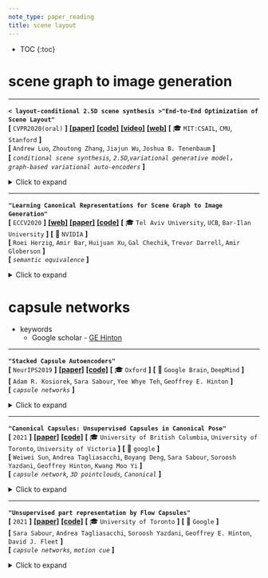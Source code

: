 ```yaml
---
note_type: paper_reading
title: scene layout
---
```


* TOC
{:toc}

# scene graph to image generation

---

**`< layout-conditional 2.5D scene synthesis >"End-to-End Optimization of Scene Layout"`**  
**[** `CVPR2020(oral)` **]** **[[paper]](https://arxiv.org/pdf/2007.11744.pdf)** **[[code]](https://github.com/aluo-x/3D_SLN)** **[[video]](https://www.youtube.com/watch?v=1GQ8IkI6ZJM)** **[[web]](http://3dsln.csail.mit.edu/)** **[** :mortar_board: `MIT:CSAIL`, `CMU`, `Stanford` **]**   
**[**  `Andrew Luo`, `Zhoutong Zhang`, `Jiajun Wu`, `Joshua B. Tenenbaum`  **]**  
**[** _`conditional scene synthesis`, `2.5D`,`variational generative model`， `graph-based variational auto-encoders`_ **]**  

<details markdown="1">
  <summary markdown="0">Click to expand</summary>

| ![image-20201028170115727](media/image-20201028170115727.png) |
| ------------------------------------------------------------ |
| scene generation + refinement                                |


- **Motivation**
  - Traditional scene graph based image generation (e.g. *[CVPR2018] sg2im*)
    - 在image space中建模物体关系(而不是scene space)
    - 没有显式的3D物体概念（只有像素）
  - Layout Generation (e.g. *[SIGGRAPH2018] Deep Convolutional Priors for Indoor Scene Synthesis*)
    - no spatial-conditioning
    - auto-regressive 自回归 (slow)
      - [ ] what?
  - 核心issues
    - scene space下的3D关系
    - 解耦的布局、形状、图像构成
    - 基于2.5D+语义目标的object locations的refinement
      - [ ] what?
- **主要贡献**
  - 3D-SLN model 可以从一个scene graph生成 **diverse and accurate** scene layouts 
  - 3D scene layouts 可以用 2.5D+语义信息 finetune
  - 应用展示：scene graph based layout synthesis + exemplar based image synthesis
- **数据集/数据特征/数据定义**
  - 物体3D model 是直接从SUNCG数据集中 retrive的；选择类别内最相似的bbox
  - scene graph定义：==与我们类似==
    - scene graph `y`由一组triplets构成，$$ (o_i, p, o_j) $$
    - $$ o_i $$代表第i-th物体的type(索引embedding) + attributes(索引embedding), $$ p $$代表空间关系(索引embedding)
  - 本文中layout的数据结构/物理含义：
    - each element $$ y_i $$ in layout $$ y $$ 定义是一个 7-tuple，代表物体的bbox和竖直轴旋转：$$ y_i=(min_{X_i}, min_{Y_i}, min_{Z_i}, max_{X_i}, max_{Y_i}, max_{Z_i}, \omega_i ) $$
  - 本文中latent space的定义：
    - [box_emdding, angle_ambedding] (因为是VAE，所以还分了mean, var)
- **主要组件**
  - conditional (on scene graph) layout synthesizer
    - 产生的而是3D scene layout；<br>每个物体都有3D bbox + 竖直轴旋转
    - 把传统2D scene graph数据增强为3D scene graph，把每个物体关系编码到三维空间
    - **<u>虽然是一个encoder-decoder结构，但是generate过程其实就用不到encoder了，decoder才是关键</u>**
  - 集成了一个differentiable renderer来只用scene的2D投影来refine 最终的layout
    - 给定一张semantics map和depth map，可微分渲染器来 **optimize over** the synthesized layout去 **拟合** 给定的输入，通过 **<u>analysis-by-synthesis</u>** fashion
    - 其实就是一个auto-decoder结构，通过整个可微分通路，把sample出的layout latent反向传播最优化更新（文中称之为"refinement"/"fine tune"/"generate a layout toward a target layout"）
- **layout generator的网络架构**

| ![image-20201028170249809](media/image-20201028170249809.png) |
| ------------------------------------------------------------ |
| **<u>测试</u>** 时，scene graph + 从一个learned distribution 采样latent code => generate scene layout <br>**<u>训练</u>** 时，input scene graph + GT layout 先通过encoder提取出其layout latent  (学出一个distribution)，然后用提取出的layout latent + input scene graph 生成predicted layout |


- **encoder**

```mermaid
graph LR
	subgraph scene_graph[input scene graph]
	relationships["relationships (索引)"]
	obj_type["object type (索引)"]
	obj_attr["object attribute (索引)"]
	end
	subgraph encoder
	obj_vecs
	angle_vecs
	pred_vecs
	boxes_vecs
	new_obj_vecs[object vector after GCN]
	GCN((GCN))
	obj_vecs --> obj_vecs2
	boxes_vecs --> obj_vecs2
	angle_vecs --> obj_vecs2
	obj_vecs2 --> GCN
	pred_vecs --> GCN
	GCN --> new_obj_vecs
	new_obj_vecs -- box_mean_var --> bbox_latent
	new_obj_vecs -- angle_mean_var --> angle_latent
	end
	subgraph ground truth layout
	bbox_gt["min_x<br>min_y<br>min_z<br>max_x<br>max_y<br>max_z"]
	angles_gt["angle"]
	end
	obj_type -- nn.Embedding --> obj_vecs
	obj_attr -- nn.Embedding --> obj_vecs
	relationships -- nn.Embedding --> pred_vecs
	angles_gt -- nn.Embedding --> angle_vecs
	bbox_gt -- nn.Linear --> boxes_vecs
	z["z [mean, var]"]
	bbox_latent --> z
	angle_latent --> z
```

 - **decoder**
    - 注意：sample到的z拼接到obj_vecs有两种可选方式
       - 可以先把z拼接到GCN之前的object vectors，然后GCN
       - 也可以先GCN然后再把z拼接到GCN之后的object vectors

```mermaid
graph LR
	subgraph scene_graph[input scene graph]
	obj_type["object type (索引)"]
	obj_attr["object attribute (索引)"]
	relationships["relationships (索引)"]
	end
	subgraph layout_latent[layout latent code]
	bbox_emb["bbox embedding 48维隐向量"]
	angle_emb["rotation embedding 16维隐向量"]
    z["z [mean, var]"]
    bbox_emb --> z
    angle_emb --> z
	end
	subgraph decoder
	edge_emb[edge vector]
	GCN(("GCN"))
	obj_vecs[object vector]
	new_obj_vecs[object vector after GCN]
	edge_emb --> GCN
	obj_vecs --> GCN
	GCN --> new_obj_vecs
	end
    z -."sample <br><br>(可能的拼接位置1)".-> obj_vecs
    z -."sample <br><br>(可能的拼接位置2)".-> new_obj_vecs
    obj_type -- nn.Embedding --> obj_vecs
    obj_attr -- nn.Embedding --> obj_vecs
    relationships -- nn.Embedding --> edge_emb
    layout["layout <br>[min_x<br>min_y<br>min_z<br>max_x<br>max_y<br>max_z<br>angle]"]
	new_obj_vecs -- box_net --> layout
	new_obj_vecs -- angle_net --> layout
```


- **refinement (finetune) 过程**

| ![image-20201028170332920](media/image-20201028170332920.png) |
| ------------------------------------------------------------ |
| 类似auto-decoder结构；<br>通过整个可微分通路，把sample出的layout latent反向传播最优化更新（文中称之为"refinement"/"fine tune"/"generate a layout toward a target layout"） |


- **效果**
  - 2.5D vs. 2D
    - ![image-20201028170455621](media/image-20201028170455621.png)
  - diverse layout from the same scene graph
    - ![image-20201028171028235](media/image-20201028171028235.png)
  - diverse layout generation
    - ![image-20201028170542200](media/image-20201028170542200.png)

</details>

---

**`"Learning Canonical Representations for Scene Graph to Image Generation"`**  
**[** `ECCV2020` **]** **[[web]](https://roeiherz.github.io/CanonicalSg2Im/)** **[[paper]](https://arxiv.org/pdf/1912.07414.pdf)** **[[code]](https://github.com/roeiherz/CanonicalSg2Im)** **[** :mortar_board: `Tel Aviv University`, `UCB`, `Bar-Ilan University` **]** **[** :office: `NVIDIA` **]**  
**[**  `Roei Herzig`, `Amir Bar`, `Huijuan Xu`, `Gal Chechik`, `Trevor Darrell`, `Amir Globerson`  **]**  
**[** _`semantic equivalence`_ **]**  

<details markdown="1">
  <summary markdown="0">Click to expand</summary>

- **Motivation**
  - 过去的sg2im的一个不足是不能捕捉graphs中的语义等价性(semantic equivalence)
    - 即：同样一张图片可以用多个逻辑上等价的SG来表述
  - 所以提出从数据中学习出canonical graph representations
  - 主要展示3个数据集：visual genome, COCO, clevr
- **Overview**
  - SG to canonical weighted SG
  - weighted SG to layout
  - layout to image
- **Scene Graph Canonicalization**
  - transitive relation, converse relations
- **效果**
  - ![image-20201217112917616](media/image-20201217112917616.png)

</details>


# capsule networks

 - keywords
    - Google scholar - [GE Hinton](https://scholar.google.com.hk/citations?hl=zh-CN&user=JicYPdAAAAAJ&view_op=list_works&sortby=pubdate)

---

**`"Stacked Capsule Autoencoders"`**  
**[** `NeurIPS2019` **]** **[[paper]](https://abc.efg)** **[[code]](https://www.github.com)** **[** :mortar_board: `Oxford` **]** **[** :office: `Google Brain`, `DeepMind` **]**  
**[**  `Adam R. Kosiorek`, `Sara Sabour`, `Yee Whye Teh`, `Geoffrey E. Hinton`  **]**  
**[** _`capsule networks`_ **]**  

<details markdown="1">
  <summary markdown="0">Click to expand</summary>

- **Motivation**
  - ![image-20201216165444435](media/image-20201216165444435.png)

</details>

---

**`"Canonical Capsules: Unsupervised Capsules in Canonical Pose"`**  
**[** `2021` **]** **[[paper]](https://arxiv.org/pdf/2012.04718.pdf)** **[[code]](https://www.github.com)** **[** :mortar_board: `University of British Columbia`, `University of Toronto`, `University of Victoria` **]** **[** :office: `google` **]**  
**[**  `Weiwei Sun`, `Andrea Tagliasacchi`, `Boyang Deng`, `Sara Sabour`, `Soroosh Yazdani`, `Geoffrey Hinton`, `Kwang Moo Yi`  **]**  
**[** _`capsule network`, `3D pointclouds`, `Canonical`_ **]**  

<details markdown="1">
  <summary markdown="0">Click to expand</summary>

- **Motivation**
  - unsupervised capsule architecture for 3D point clouds
  - ![image-20201216170228754](media/image-20201216170228754.png)
- **overview**
  - ![image-20201216171806453](media/image-20201216171806453.png)
  - decomposition
    - 把点云$$ \boldsymbol{P} \in \mathbb{R}^{P \times D} $$用一个encoder计算出K-fold attention map $$ \boldsymbol{A} \in \mathbb{R}^{P \times K} $$和逐点的feature $$ \boldsymbol{F} \in \mathbb{R}^{P \times C} $$ 
    - 然后计算*k*-th capsule的pose $$ \boldsymbol{\theta}_k \in \mathbb{R}^3 $$和对应的capsule descriptor $$ \boldsymbol{\beta}_k \in \mathbb{R}^C $$ <br> $$ \boldsymbol{\theta}_k = \frac {\sum_p A_{p,k}P_p} {\sum_p A_{p,k}} $$       $$ \boldsymbol{\beta}_k=\frac {\sum_p A_{p,k}F_p} {\sum_p A_{p,k}} $$ <br>其实就是attention map加权和后的点坐标和attention map加权和后的点feature
  - canonicalization
    - 单纯地保证不变性和等变性并不足以学出一个object-centric的3D表征，因为缺乏一种(无监督)的机制来==**<u>bring information into a shared "object-centric" reference frame</u>**==
    - 并且，一个"合适"的canonical frame其实就是一个convention，所以我们需要一个机制让网络做出一个**<u>选择</u>**——并且必须在所有物体中都是一致的
      - 比如，一个沿着+z轴放置的飞机和一个沿着+y轴放置的飞机是**<u>一样好</u>**的
    - 为了实现这一点：link the capsule descriptors to the capsule poses in canonical space；i.e. ask that objects with similar appearance to be located in similar Euclidean neighborhoods in canonical space
      - 具体做法是用一个全连接层，从descriptor直接回归出每个capsule的pose
      - $$ \overline{\theta}=\mathcal{K}(\beta) $$<br> $$ \overline{\theta} \in \mathbb{R}^{K\times 3} $$是canonical poses，<br>$$ \mathcal{K} $$是全连接神经网络，<br>$$ \beta \in \mathbb{R}^{K \times C} $$ 是capsule的descriptor
      - [ ] why?居然直接从K个胶囊描述子直接回归出K个canonical pose

</details>



---

**`"Unsupervised part representation by Flow Capsules"`**  
**[** `2021` **]** **[[paper]](https://arxiv.org/pdf/2011.13920.pdf)** **[[code]](https://www.github.com)** **[** :mortar_board: `University of Toronto` **]** **[** :office: `Google` **]**  
**[**  `Sara Sabour`, `Andrea Tagliasacchi`, `Soroosh Yazdani`, `Geoffrey E. Hinton`, `David J. Fleet`  **]**  
**[** _`capsule networks`, `motion cue`_ **]**  

<details markdown="1">
  <summary markdown="0">Click to expand</summary>

- **Motivation**
  - capsule networks不能高效地学到low level的part descriptions
  - exploit motion as a powerful perceptual cue for part definition <br>用运动作为一个部件定义的有力的感知线索
- results
  - 从复杂背景中找出来原来的三角形、正方形、圆形等<br>![image-20201216170936463](media/image-20201216170936463.png)
  - 对于运动的人学出来的部件![image-20201216171020883](media/image-20201216171020883.png)

</details>

